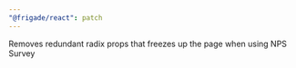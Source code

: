 ```yaml
---
"@frigade/react": patch
---
```


Removes redundant radix props that freezes up the page when using NPS Survey

